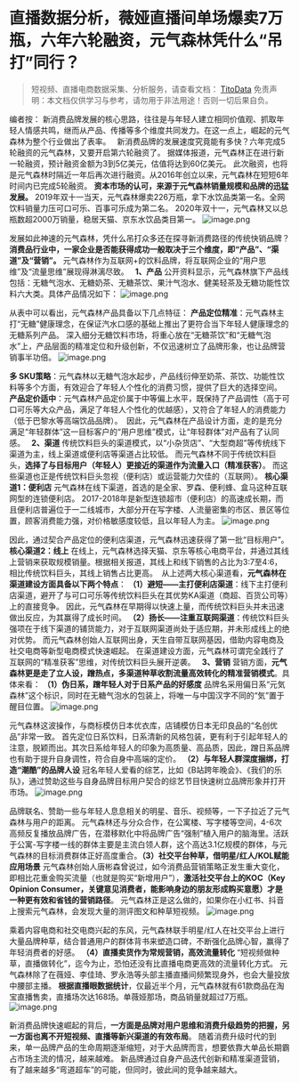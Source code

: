 # 直播数据分析，薇娅直播间单场爆卖7万瓶，六年六轮融资，元气森林凭什么“吊打”同行？


>
> 短视频、直播电商数据采集、分析服务，请查看文档： [TitoData](https://www.titodata.com?from=douyinarticle)
> 免责声明：本文档仅供学习与参考，请勿用于非法用途！否则一切后果自负。
> 



编者按：
新消费品牌发展的核心思路，往往是与年轻人建立相同价值观、抓取年轻人情感共鸣，继而从产品、传播等多个维度共同发力。在这一点上，崛起的元气森林为整个行业做出了表率。
 
新消费品牌的发展速度究竟能有多快？六年完成5轮融资的元气森林，又要开启第六轮融资了。
据媒体报道，元气森林正在进行新一轮融资，预计融资金额为3到5亿美元，估值将达到60亿美元。
此次融资，也将是元气森林时隔近一年后再次进行融资。从2016年创立以来，元气森林在短短6年时间内已完成5轮融资。
**资本市场的认可，来源于元气森林销量规模和品牌的迅猛发展。**
2019年双十一当天，元气森林爆卖226万瓶，拿下水饮品类第一名。全网饮料销量力压可口可乐、百事可乐成为第二名。
2020年双十一，元气森林又以总瓶数超2000万销量，稳居天猫、京东水饮品类目第一。
![image.png](https://cdn.nlark.com/yuque/0/2021/png/97322/1614225203406-288f004b-0931-444e-b54b-f537f7573e06.png#align=left&display=inline&height=888&margin=%5Bobject%20Object%5D&name=image.png&originHeight=1775&originWidth=1000&size=2264953&status=done&style=none&width=500)


发展如此神速的元气森林，凭什么吊打众多还在探寻新消费路径的传统快销品牌？
**消费品行业中，一家企业是否能获得成功一般取决于三个维度，即“****产品****”、“****渠道****”及“****营销****”。**
元气森林作为互联网+的饮料品牌，将互联网企业的“用户思维”及“流量思维”展现得淋漓尽致。
 
**1、产品**
公开资料显示，元气森林旗下产品线包括：无糖气泡水、无糖奶茶、无糖茶饮、果汁气泡水、健美轻茶及无糖功能性饮料六大类。具体产品情况如下：
![image.png](https://cdn.nlark.com/yuque/0/2021/png/97322/1614225212243-5a0f9295-d5a1-4269-9b93-0cf10e8ea68a.png#align=left&display=inline&height=687&margin=%5Bobject%20Object%5D&name=image.png&originHeight=1373&originWidth=1028&size=501570&status=done&style=none&width=514)

从表中可以看出，元气森林产品具备以下几点特征：
**产品定位精准**：元气森林主打“无糖”健康理念，在保证汽水口感的基础上推出了更符合当下年轻人健康理念的无糖系列产品。
深入细分无糖饮料市场，将重心放在“无糖茶饮”和“无糖气泡水”上，产品层面的精准定位和升级创新，不仅迅速树立了品牌形象，也让品牌营销事半功倍。
![image.png](https://cdn.nlark.com/yuque/0/2021/png/97322/1614225218913-43bec364-da52-4a01-9b7b-4d6b2ee206f3.png#align=left&display=inline&height=299&margin=%5Bobject%20Object%5D&name=image.png&originHeight=598&originWidth=1080&size=828747&status=done&style=none&width=540)


**多 SKU策略**：元气森林以无糖气泡水起步，产品线衍伸至奶茶、茶饮、功能性饮料等多个方面，有效迎合了年轻人个性化的消费习惯，提供了巨大的选择空间。
**产品定价适中**：元气森林产品定价属于中等偏上水平，既保持了产品调性（高于可口可乐等大众产品，满足了年轻人个性化的优越感），又符合了年轻人的消费能力（低于巴黎水等高端饮品品牌）。 
因此，元气森林在产品设计方面，走的是充分满足“年轻群体”这一目标客户的“用户思维”模式，让“年轻群体”对产品有了认同感。
 
**2、渠道**
传统饮料巨头的渠道模式，以“小杂货店”、“大型商超”等传统线下渠道为主，线上渠道或便利店等渠道占比较低。
而元气森林不同于传统饮料巨头，**选择了与目标用户（年轻人）更接近的渠道作为流量入口（精准获客）**。
而这些渠道也正是传统饮料巨头忽视（便利店）或运营能力欠佳的（互联网）。
**核心渠道1：便利店**
元气森林在线下渠道，首选的是全家、罗森、便利蜂、盒马这种互联网型的连锁便利店。
2017-2018年是新型连锁超市（便利店）的高速成长期，而且便利店普遍位于一二线城市，大部分开在写字楼、人流量密集的市区、景区等位置，顾客消费能力强，对价格敏感度较低，且以年轻人为主。
![image.png](https://cdn.nlark.com/yuque/0/2021/png/97322/1614225228140-9b960cf3-41f8-4b44-aa45-afb2e4f67fdf.png#align=left&display=inline&height=405&margin=%5Bobject%20Object%5D&name=image.png&originHeight=810&originWidth=1080&size=2039646&status=done&style=none&width=540)


因此，通过契合产品定位的便利店渠道，元气森林迅速获得了第一批“目标用户”。
**核心渠道2：线上**
在线上，元气森林选择天猫、京东等核心电商平台，并通过其线上营销来获取规模销量。根据相关报道，其线上和线下销售的占比为3:7至4:6，相比传统饮料巨头，其线上销售占比更高。 
从上述两大核心渠道看，**元气森林在渠道建设方面具备以下两个特点**：
**（1）避短——主打便利店渠道**：线下主打便利店渠道，避开了与可口可乐等传统饮料巨头在其优势KA渠道（商超、百货公司等）上的直接竞争。
因此，元气森林在早期得以快速上量，而传统饮料巨头并未迅速做出反应，为其赢得了成长时间。
**（2）扬长——注重互联网渠道**：传统饮料巨头强项在于线下渠道的铺货能力，对于互联网渠道尚处于适应期，并未形成线上的绝对优势。
而元气森林创始人互联网出身，天生自带互联网基因，借助内容电商及社交电商等新型电商模式快速崛起。
在渠道建设方面，元气森林可谓完全践行了互联网的“精准获客”思维，对传统饮料巨头展开逆袭。
 
**3、营销**
营销方面，**元气森林更是走了立人设，蹭热点，多渠道种草收割流量高效转化的精准营销模式**。具体来看：
**（1）伪日系，蹭年轻人对于日系产品的好感度**
品牌名采用偏日系“元気森林”这个标识，同时在无糖气泡水的包装上，将唯一与中国汉字不同的“気”置于醒目位置。
![image.png](https://cdn.nlark.com/yuque/0/2021/png/97322/1614225236596-2c0c0baf-a2ee-4d4c-8624-cbff2fe66be3.png#align=left&display=inline&height=400&margin=%5Bobject%20Object%5D&name=image.png&originHeight=800&originWidth=800&size=1496031&status=done&style=none&width=400)


元气森林这波操作，与商标模仿日本优衣库，店铺模仿日本无印良品的“名创优品”非常一致。
首先定位日系饮料，日系清新的风格包装，更有利于引起年轻人的注意，脱颖而出。其次日系给年轻人的印象为高质量、高品质，因此，蹭日系品牌也有助于提升自身调性，符合自身中高端的定价。
**（2）与年轻人群深度捆绑，打造“潮酷”的品牌人设**
冠名年轻人爱看的综艺，比如《B站跨年晚会》、《我们的乐队》，通过赞助这些与自身品牌目标用户契合的综艺节目快速树立品牌形象并打开市场。
![image.png](https://cdn.nlark.com/yuque/0/2021/png/97322/1614225244436-34af58be-8e8a-48a8-9bb2-e0349a13a9f0.png#align=left&display=inline&height=274&margin=%5Bobject%20Object%5D&name=image.png&originHeight=547&originWidth=998&size=895276&status=done&style=none&width=499)


品牌联名、赞助一些与年轻人息息相关的明星、音乐、视频等，一下子拉近了元气森林与用户的距离。
元气森林还与分众合作，在公寓楼、写字楼等空间，4-6次高频反复播放品牌广告，在潜移默化中将品牌广告“强制”植入用户的脑海里。活跃于公寓-写字楼一线的群体主要是主流白领人群，这个高达3.1亿规模的群体，与元气森林的目标消费群体正好高度重合。**（3）社交平台种草，借明星/红人/KOL赋能应用场景**
元气森林创始人唐彬森曾说过，如今消费品营销策略正发生重大变化，即相比花重金购买流量（也就是购买“新增用户”），**激活社交平台上的KOC（Key Opinion Consumer，关键意见消费者，能影响身边的朋友形成购买意愿）才是一种更有效和省钱的营销路径**。
元气森林正是这么做的，如果你在小红书、抖音上搜索元气森林，会发现大量的测评图文和种草短视频。
![image.png](https://cdn.nlark.com/yuque/0/2021/png/97322/1614225253655-fc47301e-edb6-474b-9a14-b9bfc324d989.png#align=left&display=inline&height=449&margin=%5Bobject%20Object%5D&name=image.png&originHeight=898&originWidth=830&size=1305595&status=done&style=none&width=415)


乘着内容电商和社交电商兴起的东风，元气森林联手明星/红人在社交平台上进行大量品牌种草，结合普通用户的群体背书来塑造口碑，不断强化品牌心智，赢得了年轻消费者的好感。
**（4）直播卖货作为常规营销，高效流量转化**
“短视频做种草，直播做转化”，迄今为止，恐怕还没有比直播电商更高效的流量转化方式。
元气森林除了在薇娅、李佳琦、罗永浩等头部主播直播间频繁现身外，也会大量投放中腰部主播。
**根据直播眼数据统计**，仅最近半个月，元气森林就有61款商品在淘宝直播售卖，直播场次达168场。单薇娅那场，商品销量就超过7万瓶。
![image.png](https://cdn.nlark.com/yuque/0/2021/png/97322/1614225263095-0bfa4985-4991-4929-86c7-d239f38cbad6.png#align=left&display=inline&height=217&margin=%5Bobject%20Object%5D&name=image.png&originHeight=434&originWidth=1080&size=289412&status=done&style=none&width=540)


新消费品牌快速崛起的背后，**一方面是品牌对用户思维和消费升级趋势的把握，另一方面也离不开短视频、直播等新兴渠道的有效布局**。
随着消费升级时代的到来，单一品牌产品的生命周期逐渐缩短，对于大品牌而言，想要依靠大单品长期霸占市场主流的情况，越来越难。
新品牌通过自身产品迭代创新和精准渠道营销，有了越来越多“弯道超车”的可能，但同时，彼此间的竞争越来越大。
